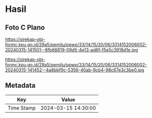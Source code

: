 # Hasil

## Foto C Plano

https://sirekap-obj-formc.kpu.go.id/29a5/pemilu/ppwp/33/14/15/20/06/3314152006002-20240315-141501--8fb68819-09d5-4e13-ad6f-f5e5c3918d1e.jpg

https://sirekap-obj-formc.kpu.go.id/29a5/pemilu/ppwp/33/14/15/20/06/3314152006002-20240315-141452--4a8bbf9c-5356-40ab-9cb4-98c67e3c3be0.jpg


## Metadata

| Key        | Value               |
| ---------- | ------------------- |
| Time Stamp | 2024-03-15 14:30:00 |



